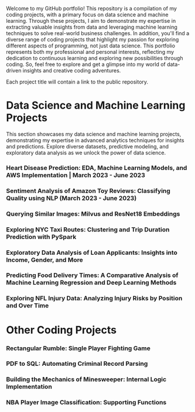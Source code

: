 Welcome to my GitHub portfolio! This repository is a compilation of my coding projects, with a primary focus on data science and machine learning. Through these projects, I aim to demonstrate my expertise in extracting valuable insights from data and leveraging machine learning techniques to solve real-world business challenges. In addition, you'll find a diverse range of coding projects that highlight my passion for exploring different aspects of programming, not just data science. This portfolio represents both my professional and personal interests, reflecting my dedication to continuous learning and exploring new possibilities through coding. So, feel free to explore and get a glimpse into my world of data-driven insights and creative coding adventures.

Each project title will contain a link to the public repository.

# Data Science and Machine Learning Projects
This section showcases my data science and machine learning projects, demonstrating my expertise in advanced analytics techniques for insights and predictions. Explore diverse datasets, predictive modeling, and exploratory data analysis as we unlock the power of data science.

### Heart Disease Prediction: EDA, Machine Learning Models, and AWS Implementation | March 2023 - June 2023

### Sentiment Analysis of Amazon Toy Reviews: Classifying Quality using NLP (March 2023 - June 2023)

### Querying Similar Images: Milvus and ResNet18 Embeddings

### Exploring NYC Taxi Routes: Clustering and Trip Duration Prediction with PySpark

### Exploratory Data Analysis of Loan Applicants: Insights into Income, Gender, and More

### Predicting Food Delivery Times: A Comparative Analysis of Machine Learning Regression and Deep Learning Methods

### Exploring NFL Injury Data: Analyzing Injury Risks by Position and Over Time

# Other Coding Projects

### Rectangular Rumble: Single Player Fighting Game

### PDF to SQL: Automating Criminal Record Parsing

### Building the Mechanics of Minesweeper: Internal Logic Implementation

### NBA Player Image Classification: Supporting Functions
